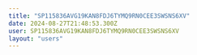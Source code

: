 ```yaml
---
title: "SP115836AVG19KAN8FDJ6TYMQ9RN0CEE3SWSNS6XV"
date: 2024-08-27T21:48:53.300Z
user: SP115836AVG19KAN8FDJ6TYMQ9RN0CEE3SWSNS6XV
layout: "users"
---
```

    